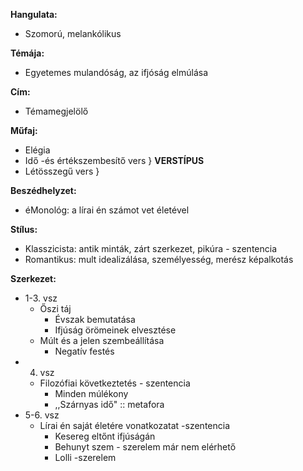 **Hangulata:**
- Szomorú, melankólikus

**Témája:**
- Egyetemes mulandóság, az ifjóság elmúlása

**Cím:**
- Témamegjelölő

**Műfaj:**
- Elégia 
- Idő -és értékszembesítő vers                  } **VERSTÍPUS**
- Létösszegű vers                                       } 

**Beszédhelyzet:**
- éMonológ: a lírai én számot vet életével

**Stílus:**
- Klasszicista: antik minták, zárt szerkezet, pikúra - szentencia
- Romantikus: mult idealizálása, személyesség, merész képalkotás

**Szerkezet:**
- 1-3. vsz
	- Őszi táj
		- Évszak bemutatása
		- Ifjúság örömeinek elvesztése
	- Múlt és a jelen szembeállítása
		- Negatív festés
- 4. vsz
	- Filozófiai következtetés - szentencia
		- Minden múlékony
		- ,,Szárnyas idő" :: metafora 
- 5-6. vsz
	- Lírai én saját életére vonatkozatat -szentencia
		- Kesereg eltőnt ifjúságán
		- Behunyt szem - szerelem már nem elérhető
		- Lolli -szerelem